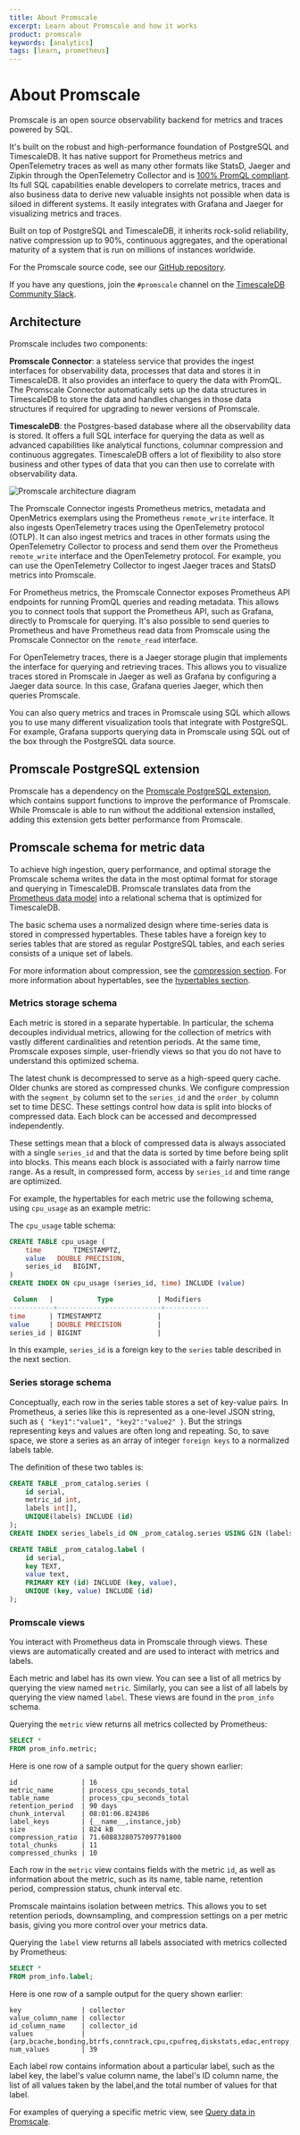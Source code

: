 ```yaml
---
title: About Promscale
excerpt: Learn about Promscale and how it works
product: promscale
keywords: [analytics]
tags: [learn, prometheus]
---
```


# About Promscale
Promscale is an open source observability backend for metrics and traces
powered by SQL.

It's built on the robust and high-performance foundation of PostgreSQL and
TimescaleDB. It has native support for Prometheus metrics and OpenTelemetry
traces as well as many other formats like StatsD, Jaeger and Zipkin through the
OpenTelemetry Collector and is [100% PromQL compliant][promlabs-test]. Its full
SQL capabilities enable developers to correlate metrics, traces and also
business data to derive new valuable insights not possible when data is siloed
in different systems. It easily integrates with Grafana and Jaeger for
visualizing metrics and traces.

Built on top of PostgreSQL and TimescaleDB, it inherits rock-solid reliability,
native compression up to 90%, continuous aggregates, and the operational
maturity of a system that is run on millions of instances worldwide.

For the Promscale source code, see our [GitHub repository][gh-promscale].

If you have any questions, join the `#promscale` channel on the
[TimescaleDB Community Slack][slack].

## Architecture
Promscale includes two components:

**Promscale Connector**: a stateless service that provides the ingest interfaces
for observability data, processes that data and stores it in TimescaleDB. It
also provides an interface to query the data with PromQL. The Promscale
Connector automatically sets up the data structures in TimescaleDB to store the
data and handles changes in those data structures if required for
upgrading to newer versions of Promscale.

**TimescaleDB**: the Postgres-based database where all the observability data is
stored. It offers a full SQL interface for querying the data as well as advanced
capabilities like analytical functions, columnar compression and continuous
aggregates. TimescaleDB offers a lot of  flexibility to also store business and
other types of data that you can then use to correlate with observability data.

<img class="main-content__illustration" src="https://s3.amazonaws.com/assets.timescale.com/docs/images/promscale-arch.png" alt="Promscale architecture diagram"/>

The Promscale Connector ingests Prometheus metrics, metadata and OpenMetrics
exemplars using the Prometheus `remote_write` interface. It also ingests
OpenTelemetry traces using the OpenTelemetry protocol (OTLP). It can also ingest
metrics and traces in other formats using the OpenTelemetry Collector to process
and send them over the Prometheus `remote_write` interface and the OpenTelemetry
protocol. For example, you can use the OpenTelemetry Collector to ingest Jaeger
traces and StatsD metrics into Promscale.

For Prometheus metrics, the Promscale Connector exposes Prometheus API endpoints
for running PromQL queries and reading metadata. This allows you to connect
tools that support the Prometheus API, such as Grafana, directly to Promscale
for querying. It's also possible to send queries to Prometheus and have
Prometheus read data from Promscale using the Promscale Connector on the
`remote_read` interface.

For OpenTelemetry traces, there is a Jaeger storage plugin that implements the
interface for querying and retrieving traces. This allows you to visualize
traces stored in Promscale in Jaeger as well as Grafana by configuring a Jaeger
data source. In this case, Grafana queries Jaeger, which then queries Promscale.

You can also query metrics and traces in Promscale using SQL which allows you to
use many different visualization tools that integrate with PostgreSQL. For
example, Grafana supports querying data in Promscale using SQL out of the box
through the PostgreSQL data source.

## Promscale PostgreSQL extension
Promscale has a dependency on the
[Promscale PostgreSQL extension][promscale-extension], which contains support
functions to improve the performance of Promscale. While Promscale is able to
run without the additional extension installed, adding this extension gets
better performance from Promscale.

## Promscale schema for metric data
To achieve high ingestion, query performance, and optimal storage the Promscale
schema writes the data in the most optimal format for storage and querying in
TimescaleDB. Promscale translates data from the
[Prometheus data model][Prometheus native format] into a relational schema that
is optimized for TimescaleDB.

The basic schema uses a normalized design where time-series data is stored in
compressed hypertables. These tables have a foreign key to series tables that
are stored as regular PostgreSQL tables, and each series consists of a unique
set of labels.

For more information about compression, see the
[compression section][tsdb-compression]. For more information about hypertables,
see the [hypertables section][tsdb-hypertables].

### Metrics storage schema
Each metric is stored in a separate hypertable. In particular, the schema
decouples individual metrics, allowing for the collection of metrics with vastly
different cardinalities and retention periods. At the same time, Promscale
exposes simple, user-friendly views so that you do not have to understand this
optimized schema.

The latest chunk is decompressed to serve as a high-speed query cache. Older
chunks are stored as compressed chunks. We configure compression with the
`segment_by` column set to the `series_id` and the `order_by` column set to time
DESC. These settings control how data is split into blocks of compressed data.
Each block can be accessed and decompressed independently.

These settings mean that a block of compressed data is always associated with a
single `series_id` and that the data is sorted by time before being split into
blocks. This means each block is associated with a fairly narrow time range. As
a result, in compressed form, access by `series_id` and time range are
optimized.

For example, the hypertables for each metric use the following schema, using `cpu_usage` as an example metric:

The `cpu_usage` table schema:
```sql
CREATE TABLE cpu_usage (
	time 		TIMESTAMPTZ,
	value 	DOUBLE PRECISION,
	series_id 	BIGINT,
)
CREATE INDEX ON cpu_usage (series_id, time) INCLUDE (value)
```

```sql
 Column   |           Type           | Modifiers
-----------+--------------------------+-----------
time      | TIMESTAMPTZ              |
value     | DOUBLE PRECISION         |
series_id | BIGINT                   |
```

In this example, `series_id` is a foreign key to the `series` table described in the next section.

### Series storage schema
Conceptually, each row in the series table stores a set of key-value pairs. In
Prometheus, a series like this is represented as a one-level JSON string, such
as `{ "key1":"value1", "key2":"value2" }`. But the strings representing keys and
values are often long and repeating. So, to save space, we store a series as an
array of integer `foreign keys` to a normalized labels table.

The definition of these two tables is:
```sql
CREATE TABLE _prom_catalog.series (
    id serial,
    metric_id int,
    labels int[],
    UNIQUE(labels) INCLUDE (id)
);
CREATE INDEX series_labels_id ON _prom_catalog.series USING GIN (labels);

CREATE TABLE _prom_catalog.label (
    id serial,
    key TEXT,
    value text,
    PRIMARY KEY (id) INCLUDE (key, value),
    UNIQUE (key, value) INCLUDE (id)
);
```

### Promscale views
You interact with Prometheus data in Promscale through views. These views are
automatically created and are used to interact with metrics and labels.

Each metric and label has its own view. You can see a list of all metrics by
querying the view named `metric`. Similarly, you can see a list of all labels by
querying the view named `label`. These views are found in the `prom_info`
schema.

Querying the `metric` view returns all metrics collected by Prometheus:
```SQL
SELECT *
FROM prom_info.metric;
```

Here is one row of a sample output for the query shown earlier:
```
id                | 16
metric_name       | process_cpu_seconds_total
table_name        | process_cpu_seconds_total
retention_period  | 90 days
chunk_interval    | 08:01:06.824386
label_keys        | {__name__,instance,job}
size              | 824 kB
compression_ratio | 71.60883280757097791800
total_chunks      | 11
compressed_chunks | 10
```

Each row in the `metric` view contains fields with the metric `id`, as well as
information about the metric, such as its name, table name, retention period,
compression status, chunk interval etc.

Promscale maintains isolation between metrics. This allows you to set retention
periods, downsampling, and compression settings on a per metric basis, giving
you more control over your metrics data.

Querying the `label` view returns all labels associated with metrics collected
by Prometheus:
```SQL
SELECT *
FROM prom_info.label;
```

Here is one row of a sample output for the query shown earlier:
```
key               | collector
value_column_name | collector
id_column_name    | collector_id
values            | {arp,bcache,bonding,btrfs,conntrack,cpu,cpufreq,diskstats,edac,entropy,filefd,filesystem,hwmon,infiniband,ipvs,loadavg,mdadm,meminfo,netclass,netdev,netstat,nfs,nfsd,powersupplyclass,pressure,rapl,schedstat,sockstat,softnet,stat,textfile,thermal_zone,time,timex,udp_queues,uname,vmstat,xfs,zfs}
num_values        | 39
```

Each label row contains information about a particular label, such as the label
key, the label's value column name, the label's ID column name, the list of all
values taken by the label,and the total number of values for that label.

For examples of querying a specific metric view, see
[Query data in Promscale][query-data].

[gh-promscale]: https://github.com/timescale/promscale
[slack]: https://slack.timescale.com
[Prometheus native format]: https://prometheus.io/docs/instrumenting/exposition_formats/
[promscale-extension]: https://github.com/timescale/promscale_extension#promscale-extension
[promlabs-test]: https://promlabs.com/promql-compliance-test-results/2021-10-14/promscale
[query-data]: /promscale/:currentVersion:/query-data
[tsdb-compression]: /timescaledb/:currentVersion:/how-to-guides/compression/
[tsdb-hypertables]: /timescaledb/:currentVersion:/how-to-guides/hypertables/
